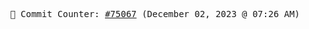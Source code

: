 <p align="center">
    <samp>
        📮 Commit Counter: <a href="https://github.com/Javascript-void0/Javascript-void0/commits/main">#75067</a> (December 02, 2023 @ 07:26 AM)
    </samp>
</p>